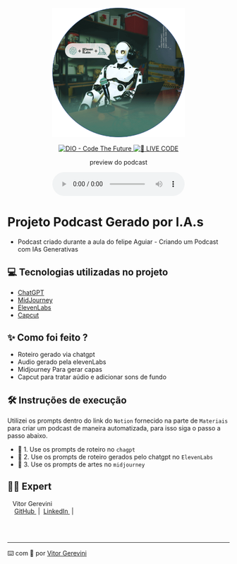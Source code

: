 <p align="center">
<img 
    src="./assets/cover.png"
    width="300"
/>
</p>

<p align="center">
<a href="https://dio.me/">
    <img 
        src="https://img.shields.io/badge/DIO-Code_The_Future-28DA77?logo=youtube" 
        alt="DIO - Code The Future">
</a>
<a href="https://dio.me/">
<img 
    src="https://img.shields.io/badge/🔴_LIVE_CODE-FF5E72" 
    alt="🔴 LIVE CODE">
</a>
</p>

<p align="center">
    preview do podcast
</p>

<div align="center">
    <audio src="output/podcast_editado.MP3" controls title="Podcast editado"></audio>
</div>

# Projeto Podcast Gerado por I.A.s


- Podcast criado durante a aula do felipe Aguiar - Criando um Podcast com IAs Generativas

## 💻 Tecnologias utilizadas no projeto

- [ChatGPT](https://chat.openai.com/) 
- [MidJourney](https://www.midjourney.com/app/)
- [ElevenLabs](https://beta.elevenlabs.io/)
- [Capcut](https://www.capcut.com/pt-br/)

## ✨ Como foi feito ?

- Roteiro gerado via chatgpt
- Audio gerado pela elevenLabs
- Midjourney Para gerar capas
- Capcut para tratar aúdio e adicionar sons de fundo


## 🛠️ Instruções de execução

Utilizei os prompts dentro do link do `Notion` fornecido na parte de `Materiais` para criar um podcast de maneira automatizada, para isso siga o passo a passo abaixo.

- 🤖 1. Use os prompts de roteiro no `chagpt`
- 🤖 2. Use os prompts de roteiro gerados pelo chatgpt no  `ElevenLabs`
- 🤖 3. Use os prompts de artes no `midjourney`

## 👨‍💻 Expert

<p>
    <p>&nbsp&nbsp&nbspVitor Gerevini<br>
    &nbsp&nbsp&nbsp
    <a 
        href="https://github.com/vgerevini">
        GitHub
    </a>
    &nbsp;|&nbsp;
    <a 
        href="https://www.linkedin.com/in/vitor-gerevini-yoshioka-8bb4b054/">
        LinkedIn
    </a>
    &nbsp;|&nbsp;</p>
</p>
<br/><br/>
<p>

---

⌨️ com 💜 por [Vitor Gerevini](https://www.linkedin.com/in/vitor-gerevini-yoshioka-8bb4b054/)